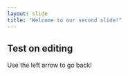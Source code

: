 ```yaml
---
layout: slide
title: "Welcome to our second slide!"
---
```

## **Test on editing**
Use the left arrow to go back!
